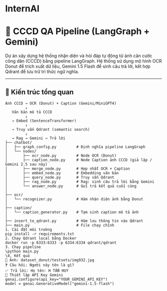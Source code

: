 # InternAI
# 📄 CCCD QA Pipeline (LangGraph + Gemini)

Dự án xây dựng hệ thống nhận diện và hỏi đáp tự động từ ảnh căn cước công dân (CCCD) bằng pipeline LangGraph. Hệ thống sử dụng mô hình OCR Donut để trích xuất dữ liệu, Gemini 1.5 Flash để sinh câu trả lời, kết hợp Qdrant để lưu trữ tri thức ngữ nghĩa.

---

## 🧠 Kiến trúc tổng quan

```text
Ảnh CCCD → OCR (Donut) + Caption (Gemini/MiniGPT4) 
         ↓
   Văn bản mô tả CCCD
         ↓
   → Embed (SentenceTransformer)
         ↓
   → Truy vấn Qdrant (semantic search)
         ↓
   → Rag → Gemini → Trả lời
├── chatbot/
│   ├── graph_config.py         # Định nghĩa pipeline LangGraph
│   └── nodes/
│       ├── ocr_node.py         # Node OCR (Donut)
│       ├── caption_node.py     # Node Caption ảnh CCCD (giả lập / Gemini 2.5 sau này)
│       ├── merge_node.py       # Hợp nhất OCR + Caption
│       ├── embed_node.py       # Embedding văn bản
│       ├── query_node.py       # Truy vấn Qdrant
│       ├── rag_node.py         # Rag: sinh câu trả lời bằng Gemini
│       └── answer_node.py      # Gửi trả kết quả cuối cùng
│
├── ocr/
│   └── recognizer.py           # Hàm nhận diện ảnh bằng Donut
│
├── caption/
│   └── caption_generator.py    # Tạm sinh caption mô tả ảnh
│
├── insert_to_qdrant.py         # Hàm lưu thông tin vào Qdrant
├── main.py                     # File chạy chính
1. Cài đặt môi trường
pip install -r requirements.txt
2. Chạy Qdrant local bằng Docker
docker run -p 6333:6333 -p 6334:6334 qdrant/qdrant
3. Chạy pipeline
\python main.py
\4. Kết quả
📸 Ảnh: dataset_donut/testsets/img932.jpg
❓ Câu hỏi: Người này tên là gì?
✅ Trả lời: Họ tên: H TẤN HUY
🔑 Thiết lập API Key Gemini
genai.configure(api_key="YOUR_GEMINI_API_KEY")
model = genai.GenerativeModel("gemini-1.5-flash")